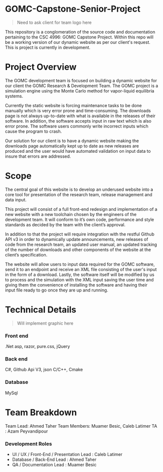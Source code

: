 # GOMC-Capstone-Senior-Project
> Need to ask client for team logo here

This repository is a conglomeration of the source code and documentation pertaining to
the CSC 4996: GOMC Capstone Project. Within this repo will be a working version of our dynamic website as per our client's request. This is project is currently in development.

# Project Overview
The GOMC development team is focused on building a dynamic website for our client the GOMC Research & Development Team. The GOMC project is a simulation engine using the Monte Carlo method for vapor-liquid equilibria systems.

Currently the static website is forcing maintenance tasks to be done manually which is very error prone and time-consuming. The downloads page is not always up-to-date with what is available in the releases of their software. In addition, the software accepts input in raw text which is also error prone. The software users commonly write incorrect inputs which cause the program to crash.

Our solution for our client is to have a dynamic website making the downloads page automatically kept up to date as new releases are produced and the user would have automated validation on input data to insure that errors are addressed.

# Scope
The central goal of this website is to develop an underused website into a core tool for presentation of the research team, release management and data input.  

This project will consist of a full front-end redesign and implementation of a new website with a new toolchain chosen by the engineers of the development team. It will conform to it’s own code, performance and style standards as decided by the team with the client’s approval.

In addition to that the project will require integration with the restful Github API v3 in order to dynamically update announcements, new releases of code from the research team, an updated user manual, an updated tracking of the number of downloads and other components of the website at the client’s specification.

The website will allow users to input data required for the GOMC software, send it to an endpoint and receive an XML file consisting of the user's input in the form of a download. Lastly, the software itself will be modified by us to process and the simulation with the XML input saving the user time and giving them the convenience of installing the software and having their input file ready to go once they are up and running.

# Technical Details
>Will implement graphic here

### Front end
.Net asp, razor, pure.css, jQuery

### Back end

C#, Github Api V3, json
C/C++, Cmake

### Database
MySql

# Team Breakdown
Team Lead: Ahmed Taher
Team Members: Muamer Besic, Caleb Latimer
TA : Azam Peyvandipour

### Development Roles
-	UI / UX / Front-End / Presentation Lead : Caleb Latimer
-	Database / Back-End Lead : Ahmed Taher
-	QA / Documentation Lead : Muamer Besic  
